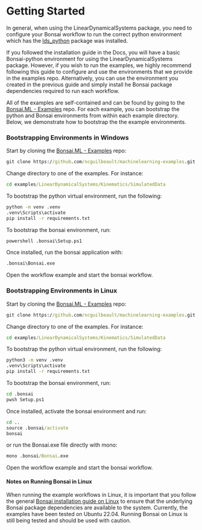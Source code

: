 # Getting Started

In general, when using the LinearDynamicalSystems package, you need to configure your Bonsai workflow to run the correct python environment which has the [lds_python](https://github.com/joacorapela/lds_python) package was installed.

If you followed the installation guide in the Docs, you will have a basic Bonsai-python environment for using the LinearDynamicalSystems package. However, if you wish to run the examples, we highly recommend following this guide to configure and use the environments that we provide in the examples repo. Alternatively, you can use the environment you created in the previous guide and simply install he Bonsai package dependencies required to run each workflow.

All of the examples are self-contained and can be found by going to the [Bonsai.ML - Examples](https://github.com/ncguilbeault/machinelearning-examples) repo. For each example, you can bootstrap the python and Bonsai environments from within each example directory. Below, we demonstrate how to bootstrap the the example environments.

### Bootstrapping Environments in Windows

Start by cloning the [Bonsai.ML - Examples](https://github.com/ncguilbeault/machinelearning-examples) repo:

```cmd
git clone https://github.com/ncguilbeault/machinelearning-examples.git
```

Change directory to one of the examples. For instance:

```cmd
cd examples/LinearDynamicalSystems/Kinematics/SimulatedData
```

To bootstrap the python virtual environment, run the following:

```cmd
python -m venv .venv 
.venv\Scripts\activate
pip install -r requirements.txt
```

To bootstrap the bonsai environment, run:

```cmd
powershell .bonsai\Setup.ps1
```

Once installed, run the bonsai application with:

```cmd
.bonsai\Bonsai.exe
```

Open the workflow example and start the bonsai workflow.

### Bootstrapping Environments in Linux

Start by cloning the [Bonsai.ML - Examples](https://github.com/ncguilbeault/machinelearning-examples) repo:

```cmd
git clone https://github.com/ncguilbeault/machinelearning-examples.git
```

Change directory to one of the examples. For instance:

```cmd
cd examples/LinearDynamicalSystems/Kinematics/SimulatedData
```

To bootstrap the python virtual environment, run the following:

```cmd
python3 -m venv .venv 
.venv\Scripts\activate
pip install -r requirements.txt
```

To bootstrap the bonsai environment, run:

```cmd
cd .bonsai
pwsh Setup.ps1
```

Once installed, activate the bonsai environment and run:

```cmd
cd ..
source .bonsai/activate
bonsai
```

or run the Bonsai.exe file directly with mono:

```cmd
mono .bonsai/Bonsai.exe
```

Open the workflow example and start the bonsai workflow.

#### Notes on Running Bonsai in Linux

When running the example workflows in Linux, it is important that you follow the general [Bonsai installation guide on Linux](https://github.com/orgs/bonsai-rx/discussions/1101) to ensure that the underlying Bonsai package dependencies are available to the system. Currently, the examples have been tested on Ubuntu 22.04. Running Bonsai on Linux is still being tested and should be used with caution.
